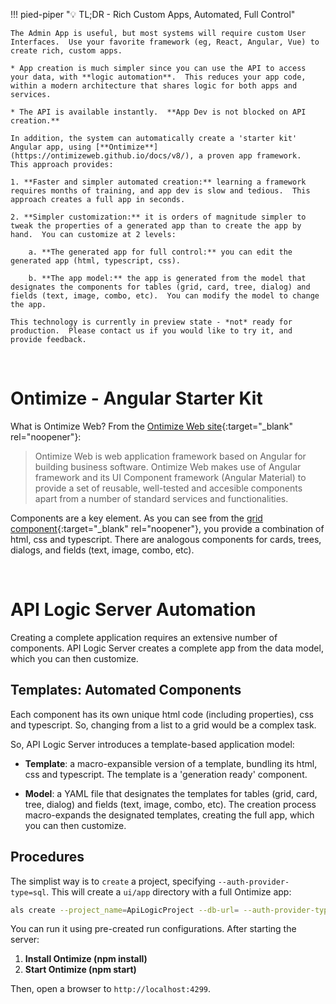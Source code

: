 !!! pied-piper ":bulb: TL;DR - Rich Custom Apps, Automated, Full Control"

    The Admin App is useful, but most systems will require custom User Interfaces.  Use your favorite framework (eg, React, Angular, Vue) to create rich, custom apps.  
    
    * App creation is much simpler since you can use the API to access your data, with **logic automation**.  This reduces your app code, within a modern architecture that shares logic for both apps and services.

    * The API is available instantly.  **App Dev is not blocked on API creation.**

    In addition, the system can automatically create a 'starter kit' Angular app, using [**Ontimize**](https://ontimizeweb.github.io/docs/v8/), a proven app framework.  This approach provides:

    1. **Faster and simpler automated creation:** learning a framework requires months of training, and app dev is slow and tedious.  This approach creates a full app in seconds.
    
    2. **Simpler customization:** it is orders of magnitude simpler to tweak the properties of a generated app than to create the app by hand.  You can customize at 2 levels: 
    
        a. **The generated app for full control:** you can edit the generated app (html, typescript, css).
        
        b. **The app model:** the app is generated from the model that designates the components for tables (grid, card, tree, dialog) and fields (text, image, combo, etc).  You can modify the model to change the app.
    
    This technology is currently in preview state - *not* ready for production.  Please contact us if you would like to try it, and provide feedback.

&nbsp;

# Ontimize - Angular Starter Kit

What is Ontimize Web?  From the [Ontimize Web site](https://try.imatia.com/ontimizeweb/v15/playground/main/home){:target="_blank" rel="noopener"}:

> Ontimize Web is web application framework based on Angular for building business software. Ontimize Web makes use of Angular framework and its UI Component framework (Angular Material) to provide a set of reusable, well-tested and accesible components apart from a number of standard services and functionalities.

Components are a key element.  As you can see from the [grid component](https://try.imatia.com/ontimizeweb/v15/playground/main/data/grid/basic){:target="_blank" rel="noopener"}, you provide a combination of html, css and typescript.  There are analogous components for cards, trees, dialogs, and fields (text, image, combo, etc).  


&nbsp;

# API Logic Server Automation

Creating a complete application requires an extensive number of components.  API Logic Server creates a complete app from the data model, which you can then customize.

## Templates: Automated Components

Each component has its own unique html code (including properties), css and typescript.  So, changing from a list to a grid would be a complex task.

So, API Logic Server introduces a template-based application model:

* **Template**: a macro-expansible version of a template, bundling its html, css and typescript.  The template is a 'generation ready' component.

* **Model**: a YAML file that designates the templates for tables (grid, card, tree, dialog) and fields (text, image, combo, etc).  The creation process macro-expands the designated templates, creating the full app, which you can then customize.


## Procedures

The simplist way is to `create` a project, specifying `--auth-provider-type=sql`.  This will create a `ui/app` directory with a full Ontimize app:

```bash
als create --project_name=ApiLogicProject --db-url= --auth-provider-type=sql
```

You can run it using pre-created run configurations.  After starting the server:

1. **Install Ontimize (npm install)**
2. **Start Ontimize (npm start)**

Then, open a browser to `http://localhost:4299`.

